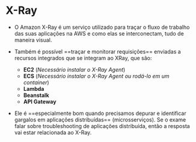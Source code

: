 # X-Ray

- O Amazon X-Ray é um serviço utilizado para traçar o fluxo de trabalho das suas aplicações na AWS e como elas se interconectam, tudo de maneira visual.

- Também é possível ==traçar e monitorar requisições== enviadas a recursos integrados que se integram ao XRay, que são:
	- **EC2** (*Necessário instalar o X-Ray Agent*)
	- **ECS** (*Necessário instalar o X-Ray Agent ou rodá-lo em um container*)
	- **Lambda**
	- **Beanstalk**
	- **API Gateway**

- Ele é ==especialmente bom quando precisamos depurar e identificar gargalos em aplicações distribuídas== (microsserviços). Se o exame falar sobre troubleshooting de aplicações distribuída, então a resposta vai estar relacionada ao X-Ray.

